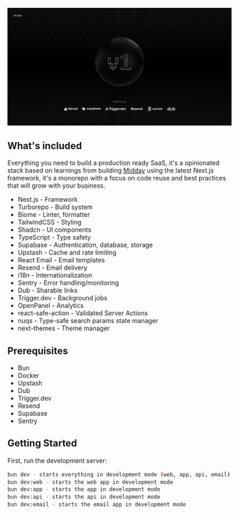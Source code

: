 ![hero](image.png)

## What's included

Everything you need to build a production ready SaaS, it's a opinionated stack based on learnings from building [Midday](https://midday.ai?utm_source=v1) using the latest Next.js framework, it's a monorepo with a focus on code reuse and best practices that will grow with your business.

- Next.js - Framework
- Turborepo - Build system
- Biome - Linter, formatter
- TailwindCSS - Styling
- Shadcn - UI components
- TypeScript - Type safety
- Supabase - Authentication, database, storage
- Upstash - Cache and rate limiting
- React Email - Email templates
- Resend - Email delivery
- i18n - Internationalization
- Sentry - Error handling/monitoring
- Dub - Sharable links
- Trigger.dev - Background jobs
- OpenPanel - Analytics
- react-safe-action - Validated Server Actions
- nuqs - Type-safe search params state manager
- next-themes - Theme manager

## Prerequisites

- Bun
- Docker
- Upstash
- Dub
- Trigger.dev
- Resend
- Supabase
- Sentry

## Getting Started

First, run the development server:

```bash
bun dev - starts everything in development mode (web, app, api, email)
bun dev:web - starts the web app in development mode
bun dev:app - starts the app in development mode
bun dev:api - starts the api in development mode
bun dev:email - starts the email app in development mode
```